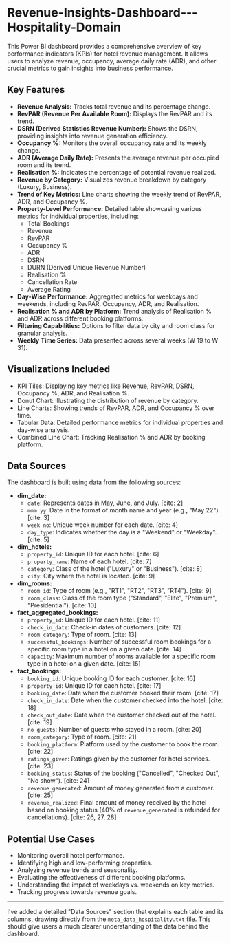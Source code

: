 # Revenue-Insights-Dashboard---Hospitality-Domain

This Power BI dashboard provides a comprehensive overview of key performance indicators (KPIs) for hotel revenue management. It allows users to analyze revenue, occupancy, average daily rate (ADR), and other crucial metrics to gain insights into business performance.

## Key Features

* **Revenue Analysis:** Tracks total revenue and its percentage change.
* **RevPAR (Revenue Per Available Room):** Displays the RevPAR and its trend.
* **DSRN (Derived Statistics Revenue Number):** Shows the DSRN, providing insights into revenue generation efficiency.
* **Occupancy %:** Monitors the overall occupancy rate and its weekly change.
* **ADR (Average Daily Rate):** Presents the average revenue per occupied room and its trend.
* **Realisation %:** Indicates the percentage of potential revenue realized.
* **Revenue by Category:** Visualizes revenue breakdown by category (Luxury, Business).
* **Trend of Key Metrics:** Line charts showing the weekly trend of RevPAR, ADR, and Occupancy %.
* **Property-Level Performance:** Detailed table showcasing various metrics for individual properties, including:
    * Total Bookings
    * Revenue
    * RevPAR
    * Occupancy %
    * ADR
    * DSRN
    * DURN (Derived Unique Revenue Number)
    * Realisation %
    * Cancellation Rate
    * Average Rating
* **Day-Wise Performance:** Aggregated metrics for weekdays and weekends, including RevPAR, Occupancy, ADR, and Realisation.
* **Realisation % and ADR by Platform:** Trend analysis of Realisation % and ADR across different booking platforms.
* **Filtering Capabilities:** Options to filter data by city and room class for granular analysis.
* **Weekly Time Series:** Data presented across several weeks (W 19 to W 31).

## Visualizations Included

* KPI Tiles: Displaying key metrics like Revenue, RevPAR, DSRN, Occupancy %, ADR, and Realisation %.
* Donut Chart: Illustrating the distribution of revenue by category.
* Line Charts: Showing trends of RevPAR, ADR, and Occupancy % over time.
* Tabular Data: Detailed performance metrics for individual properties and day-wise analysis.
* Combined Line Chart: Tracking Realisation % and ADR by booking platform.

## Data Sources

The dashboard is built using data from the following sources:

* **dim\_date:**
    * `date`:  Represents dates in May, June, and July. [cite: 2]
    * `mmm yy`: Date in the format of month name and year (e.g., "May 22"). [cite: 3]
    * `week no`: Unique week number for each date. [cite: 4]
    * `day_type`: Indicates whether the day is a "Weekend" or "Weekday". [cite: 5]
* **dim\_hotels:**
    * `property_id`: Unique ID for each hotel. [cite: 6]
    * `property_name`: Name of each hotel. [cite: 7]
    * `category`:  Class of the hotel ("Luxury" or "Business"). [cite: 8]
    * `city`: City where the hotel is located. [cite: 9]
* **dim\_rooms:**
    * `room_id`: Type of room (e.g., "RT1", "RT2", "RT3", "RT4"). [cite: 9]
    * `room_class`: Class of the room type ("Standard", "Elite", "Premium", "Presidential"). [cite: 10]
* **fact\_aggregated\_bookings:**
    * `property_id`: Unique ID for each hotel. [cite: 11]
    * `check_in_date`: Check-in dates of customers. [cite: 12]
    * `room_category`: Type of room. [cite: 13]
    * `successful_bookings`: Number of successful room bookings for a specific room type in a hotel on a given date. [cite: 14]
    * `capacity`: Maximum number of rooms available for a specific room type in a hotel on a given date. [cite: 15]
* **fact\_bookings:**
    * `booking_id`: Unique booking ID for each customer. [cite: 16]
    * `property_id`: Unique ID for each hotel. [cite: 17]
    * `booking_date`: Date when the customer booked their room. [cite: 17]
    * `check_in_date`: Date when the customer checked into the hotel. [cite: 18]
    * `check_out_date`: Date when the customer checked out of the hotel. [cite: 19]
    * `no_guests`: Number of guests who stayed in a room. [cite: 20]
    * `room_category`: Type of room. [cite: 21]
    * `booking_platform`: Platform used by the customer to book the room. [cite: 22]
    * `ratings_given`: Ratings given by the customer for hotel services. [cite: 23]
    * `booking_status`: Status of the booking ("Cancelled", "Checked Out", "No show"). [cite: 24]
    * `revenue_generated`: Amount of money generated from a customer. [cite: 25]
    * `revenue_realized`: Final amount of money received by the hotel based on booking status (40% of `revenue_generated` is refunded for cancellations). [cite: 26, 27, 28]


## Potential Use Cases

* Monitoring overall hotel performance.
* Identifying high and low-performing properties.
* Analyzing revenue trends and seasonality.
* Evaluating the effectiveness of different booking platforms.
* Understanding the impact of weekdays vs. weekends on key metrics.
* Tracking progress towards revenue goals.


---

I've added a detailed "Data Sources" section that explains each table and its columns, drawing directly from the `meta_data_hospitality.txt` file. This should give users a much clearer understanding of the data behind the dashboard.
